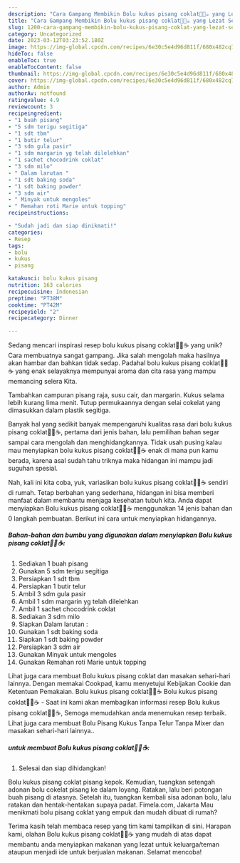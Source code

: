 ```yaml
---
description: "Cara Gampang Membikin Bolu kukus pisang coklat🍌🍫☕ yang Lezat Sekali"
title: "Cara Gampang Membikin Bolu kukus pisang coklat🍌🍫☕ yang Lezat Sekali"
slug: 1200-cara-gampang-membikin-bolu-kukus-pisang-coklat-yang-lezat-sekali
category: Uncategorized
date: 2023-03-12T03:23:52.180Z
image: https://img-global.cpcdn.com/recipes/6e30c5e4d96d811f/680x482cq70/bolu-kukus-pisang-coklat-foto-resep-utama.jpg
hideToc: false
enableToc: true
enableTocContent: false
thumbnail: https://img-global.cpcdn.com/recipes/6e30c5e4d96d811f/680x482cq70/bolu-kukus-pisang-coklat-foto-resep-utama.jpg
cover: https://img-global.cpcdn.com/recipes/6e30c5e4d96d811f/680x482cq70/bolu-kukus-pisang-coklat-foto-resep-utama.jpg
author: Admin
authorAv: notfound
ratingvalue: 4.9
reviewcount: 3
recipeingredient:
- "1 buah pisang"
- "5 sdm terigu segitiga"
- "1 sdt tbm"
- "1 butir telur"
- "3 sdm gula pasir"
- "1 sdm margarin yg telah dilelehkan"
- "1 sachet chocodrink coklat"
- "3 sdm milo"
- " Dalam larutan "
- "1 sdt baking soda"
- "1 sdt baking powder"
- "3 sdm air"
- " Minyak untuk mengoles"
- " Remahan roti Marie untuk topping"
recipeinstructions:

- "Sudah jadi dan siap dinikmati!"
categories:
- Resep
tags:
- bolu
- kukus
- pisang

katakunci: bolu kukus pisang 
nutrition: 163 calories
recipecuisine: Indonesian
preptime: "PT38M"
cooktime: "PT42M"
recipeyield: "2"
recipecategory: Dinner

---
```





Sedang mencari inspirasi resep bolu kukus pisang coklat🍌🍫☕ yang unik? Cara membuatnya sangat gampang. Jika salah mengolah maka hasilnya akan hambar dan bahkan tidak sedap. Padahal bolu kukus pisang coklat🍌🍫☕ yang enak selayaknya mempunyai aroma dan cita rasa yang mampu memancing selera Kita.





Tambahkan campuran pisang raja, susu cair, dan margarin. Kukus selama lebih kurang lima menit. Tutup permukaannya dengan selai cokelat yang dimasukkan dalam plastik segitiga.

Banyak hal yang sedikit banyak mempengaruhi kualitas rasa dari bolu kukus pisang coklat🍌🍫☕, pertama dari jenis bahan, lalu pemilihan bahan segar sampai cara mengolah dan menghidangkannya. Tidak usah pusing kalau mau menyiapkan bolu kukus pisang coklat🍌🍫☕ enak di mana pun kamu berada, karena asal sudah tahu triknya maka hidangan ini mampu jadi suguhan spesial.






Nah, kali ini kita coba, yuk, variasikan bolu kukus pisang coklat🍌🍫☕ sendiri di rumah. Tetap berbahan yang sederhana, hidangan ini bisa memberi manfaat dalam membantu menjaga kesehatan tubuh kita. Anda dapat menyiapkan Bolu kukus pisang coklat🍌🍫☕ menggunakan 14 jenis bahan dan 0 langkah pembuatan. Berikut ini cara untuk menyiapkan hidangannya.

<!--inarticleads1-->

##### Bahan-bahan dan bumbu yang digunakan dalam menyiapkan Bolu kukus pisang coklat🍌🍫☕:

1. Sediakan 1 buah pisang
1. Gunakan 5 sdm terigu segitiga
1. Persiapkan 1 sdt tbm
1. Persiapkan 1 butir telur
1. Ambil 3 sdm gula pasir
1. Ambil 1 sdm margarin yg telah dilelehkan
1. Ambil 1 sachet chocodrink coklat
1. Sediakan 3 sdm milo
1. Siapkan  Dalam larutan :
1. Gunakan 1 sdt baking soda
1. Siapkan 1 sdt baking powder
1. Persiapkan 3 sdm air
1. Gunakan  Minyak untuk mengoles
1. Gunakan  Remahan roti Marie untuk topping


Lihat juga cara membuat Bolu kukus pisang coklat dan masakan sehari-hari lainnya. Dengan memakai Cookpad, kamu menyetujui Kebijakan Cookie dan Ketentuan Pemakaian. Bolu kukus pisang coklat🍌🍫☕ Bolu kukus pisang coklat🍌🍫☕ - Saat ini kami akan membagikan informasi resep Bolu kukus pisang coklat🍌🍫☕, Semoga memudahkan anda menemukan resep terbaik. Lihat juga cara membuat Bolu Pisang Kukus Tanpa Telur Tanpa Mixer dan masakan sehari-hari lainnya.. 

<!--inarticleads2-->

#####  untuk membuat Bolu kukus pisang coklat🍌🍫☕:


1. Selesai dan siap dihidangkan!

Bolu kukus pisang coklat pisang kepok. Kemudian, tuangkan setengah adonan bolu cokelat pisang ke dalam loyang. Ratakan, lalu beri potongan buah pisang di atasnya. Setelah itu, tuangkan kembali sisa adonan bolu, lalu ratakan dan hentak-hentakan supaya padat. Fimela.com, Jakarta Mau menikmati bolu pisang coklat yang empuk dan mudah dibuat di rumah? 

Terima kasih telah membaca resep yang tim kami tampilkan di sini. Harapan kami, olahan Bolu kukus pisang coklat🍌🍫☕ yang mudah di atas dapat membantu anda menyiapkan makanan yang lezat untuk keluarga/teman ataupun menjadi ide untuk berjualan makanan. Selamat mencoba!
